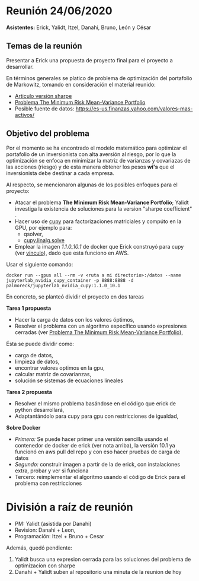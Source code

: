 # Reunión 24/06/2020

**Asistentes:** Erick, Yalidt, Itzel, Danahi, Bruno, León y César

## Temas de la reunión

Presentar a Erick una propuesta de proyecto final para el proyecto a desarrollar.

En términos generales se platico de problema de optimización del portafolio de Markowitz, tomando en consideración el material reunido:

* [Articulo versión sharpe](https://ijpam.eu/contents/2017-117-2/5/5.pdf)
* [Problema The Minimum Risk Mean-Variance Portfolio](https://www.niceideas.ch/airxcell_doc/doc/userGuide/portfolio_optimTheory.html)
* Posible fuente de datos: https://es-us.finanzas.yahoo.com/valores-mas-activos/

## Objetivo del problema
Por el momento se ha encontrado el modelo matemático para optimizar el portafolio de un inversionista con alta aversión al riesgo, por lo que la optimización se enfoca en minimizar la matriz de varianzas y covariazas de las acciones (riesgo) y de esta manera obtener los pesos **wi's** que el inversionista debe destinar a cada empresa.

Al respecto, se mencionaron algunas de los posibles enfoques para el proyecto:

* Atacar el problema **The Minimum Risk Mean-Variance Portfolio**; Yalidt investiga la existencia de soluciones para la version "sharpe coefficient" .
* Hacer uso de [cupy](https://github.com/ITAM-DS/analisis-numerico-computo-cientifico/blob/master/temas/II.computo_paralelo/2.3.Python_CuPy.ipynb) para factorizaciones matriciales y compúto en la GPU, por ejemplo para:
  * qsolver,
  * [cupy.linalg.solve](https://docs-cupy.chainer.org/en/stable/reference/linalg.html#decompositions)
* Emplear la imagen *1.1.0_10.1* de docker que Erick construyó para cupy (ver [vínculo](https://github.com/palmoreck/dockerfiles/tree/master/jupyterlab/nvidia/cupy/1.1.0_10.1)), dado que esta funciono en AWS.

Usar el siguiente comando:

```
docker run --gpus all --rm -v <ruta a mi directorio>:/datos --name jupyterlab_nvidia_cupy_container -p 8888:8888 -d palmoreck/jupyterlab_nvidia_cupy:1.1.0_10.1
```

En concreto, se planteó dividir el proyecto en dos tareas

**Tarea 1 propuesta**

+ Hacer la carga de datos con los valores óptimos,
+ Resolver el problema con un algoritmo específico usando expresiones cerradas (ver [Problema The Minimum Risk Mean-Variance Portfolio](https://www.niceideas.ch/airxcell_doc/doc/userGuide/portfolio_optimTheory.html)),

Ésta se puede dividir como:

* carga de datos,
* limpieza de datos,
* encontrar valores optimos en la gpu,
* calcular matriz de covarianzas,
* solución se sistemas de ecuaciones lineales

**Tarea 2 propuesta**
+ Resolver el mismo problema basándose en el código que erick de python desarrollará,
+ Adaptantándolo para cupy para gpu con restricciones de igualdad,


**Sobre Docker**
+ *Primero:* Se puede hacer primer una versión sencilla usando el contenedor de docker de erick (ver nota arriba), la versión 10.1 ya funcionó en aws
pull del repo y con eso hacer pruebas de carga de datos
+ *Segundo:* construir imagen a partir de la de erick, con instalaciones extra, probar y ver si funciona
+ Tercero: reimplementar el algoritmo usando el código de Erick para el problema con restricciones


# División a raíz de reunión

* PM: Yalidt (asistida por Danahi)
* Revision: Danahi + Leon,
* Programación: Itzel + Bruno + Cesar

Además, quedó pendiente:

1) Yalidt busca una expresion cerrada para las soluciones del problema de optimizacion con sharpe
2) Danahi + Yalidt suben al repositorio una minuta de la reunion de hoy

